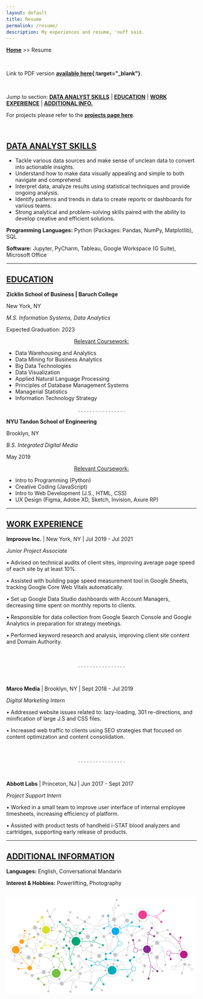 ```yaml
---
layout: default
title: Resume
permalink: /resume/
description: My experiences and resume, 'nuff said.
---
```

**[Home](../)** >> Resume

<br>

Link to PDF version **[available here](/resume/jason_resume.pdf){:target="_blank"}**.

<br>

Jump to section: **[DATA ANALYST SKILLS](#data-analyst-skills)** \| **[EDUCATION](#education)** \| **[WORK EXPERIENCE](#work-experience)** \| **[ADDITIONAL INFO.](#additional-information)**

For projects please refer to the **[projects page here](/projects/)**.

<br>

## [DATA ANALYST SKILLS](#data-analyst-skills)
<ul>
  <li>Tackle various data sources and make sense of unclean data to convert into actionable insights.</li>
  <li>Understand how to make data visually appealing and simple to both navigate and comprehend.</li>
  <li>Interpret data, analyze results using statistical techniques and provide ongoing analysis.</li>
  <li>Identify patterns and trends in data to create reports or dashboards for various teams.</li>
  <li>Strong analytical and problem-solving skills paired with the ability to develop creative and efficient solutions.</li>
</ul>

**Programming Languages:** Python (Packages: Pandas, NumPy, Matplotlib), SQL

**Software:** Jupyter, PyCharm, Tableau, Google Workspace (G Suite), Microsoft Office

-----------------------------
## [EDUCATION](#education)
**Zicklin School of Business \| Baruch College**

New York, NY

_M.S. Information Systems, Data Analytics_

Expected Graduation: 2023

<p align="center"><u>Relevant Coursework:</u></p>
<ul>
  <li>Data Warehousing and Analytics</li>
  <li>Data Mining for Business Analytics</li>
  <li>Big Data Technologies</li>
  <li>Data Visualization</li>
  <li>Applied Natural Language Processing</li>
  <li>Principles of Database Management Systems</li>
  <li>Managerial Statistics</li>
  <li>Information Technology Strategy</li>
</ul>

<p align="center">. . . . . . . . . . . . . . . . </p>

**NYU Tandon School of Engineering**

Brooklyn, NY

_B.S. Integrated Digital Media_

May 2019

<p align="center"><u>Relevant Coursework:</u></p>
<ul>
  <li>Intro to Programming (Python)</li>
  <li>Creative Coding (JavaScript)</li>
  <li>Intro to Web Development (J.S., HTML, CSS)</li>
  <li>UX Design (Figma, Adobe XD, Sketch, Invision, Axure RP)</li>
</ul>

-----------------------------
## [WORK EXPERIENCE](#work-experience)
**Improove Inc.** \| New York, NY \| Jul 2019 - Jul 2021

_Junior Project Associate_

• Advised on technical audits of client sites, improving average page speed of each site by at least 10%.

• Assisted with building page speed measurement tool in Google Sheets, tracking Google Core Web Vitals automatically.

• Set up Google Data Studio dashboards with Account Managers, decreasing time spent on monthly reports to clients.

• Responsible for data collection from Google Search Console and Google Analytics in preparation for strategy meetings.

• Performed keyword research and analysis, improving client site content and Domain Authority.

<br>
<p align="center">. . . . . . . . . . . . . . . . </p>
<br>

**Marco Media** \| Brooklyn, NY \| Sept 2018 - Jul 2019

_Digital Marketing Intern_

• Addressed website issues related to: lazy-loading, 301 re-directions, and minification of large J.S and CSS files.

• Increased web traffic to clients using SEO strategies that focused on content optimization and content consolidation.

<br>
<p align="center">. . . . . . . . . . . . . . . . </p>
<br>

**Abbott Labs** \| Princeton, NJ \| Jun 2017 - Sept 2017

_Project Support Intern_

• Worked in a small team to improve user interface of internal employee timesheets, increasing efficiency of platform.

• Assisted with product tests of handheld i-STAT blood analyzers and cartridges, supporting early release of products.

-----------------------------
## [ADDITIONAL INFORMATION](#additional-information)
**Languages:** English, Conversational Mandarin

**Interest & Hobbies:** Powerlifting, Photography

<br>

<img src="/resume/pretty.png" alt="pretty">
